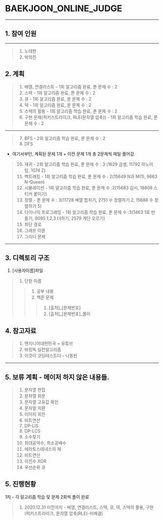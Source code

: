 # BAEKJOON_ONLINE_JUDGE
-----------------------
## 1. 참여 인원
---
>1. 노태현
>2. 박의진

## 2. 계획
>1. 배열, 연결리스트 - 1회 알고리즘 완료, 푼 문제 수 : 2
>2. 스택 - 1회 알고리즘 완료, 푼 문제 수 : 2
>3. 큐 - 1회 알고리즘 완료, 푼 문제 수 : 2
>4. 덱 - 1회 알고리즘 완료, 푼 문제 수 : 2
>5. 스택의 활용 - 1회 알고리즘 학습 완료, 푼 문제 수 : 2
>6. 구현 문제(럭키스트라이크, RLE(문자열 압축)) - 1회 알고리즘 학습 완료, 푼 문제 수 : 2
---
>7. BFS - 2회 알고리즘 학습 완료, 푼 문제 수 : 2
>9. DFS
* 여기서부턴, 계획된 문제 1개 + 이전 문제 1개 총 2문제씩 매일 풀어감.
>10. 재귀 - 2회 알고리즘 학습 완료, 푼 문제 수 : 3 (1629 곱셈, 11792 하노이 탑, 1074 Z)
>11. 백트래킹 - 1회 알고리즘 학습 완료, 푼 문제 수 : 2(15649 N과 M(1), 9663 N-Queen)
>12. 시뮬레이션 - 1회 알고리즘 학습 완료, 푼 문제 수 :2(15683 감시, 18808 스티커 붙이기)
>13. 정렬 - 푼 문제 수 : 3(11728 배열 합치기, 2751 수 정렬하기 2, 15688 수 정렬하기 5)
>14. 다이나믹 프로그래밍 - 1회 알고리즘 학습 완료, 푼 문제 수 :3(1463 1로 만들기, 9095 1,2,3 더하기, 2579 계단 오르기)
>15. 최단 경로
>16. 그래프 이론
>17. 그리디 문제
---
## 3. 디렉토리 구조
1. [사용자이름]파일
>1. 단원 이름
>>1. 공부 내용
>>2. 백준 문제
>>>1. [출처]_[문제번호]
>>>2. [출처]_[문제번호]_풀이

## 4. 참고자료
>1. 엔지니어대한민국 = 유튜브
>2. 바킹독 실전알고리즘
>3. 이것이 코딩테스트다 - 나동빈
---
## 5. 보류 계획 - 메이저 하지 않은 내용들.
>1. 문자열 편집
>2. 문자열 회문
>3. 문자열 고유값 확인
>4. 문자열 치환
>5. 이미지 회전
>6. 비트연산
>8. DP-LIS
>9. DP-LCS
>9. 소수찾기
>10. 최대공약수, 최소공배수
>11. 에라토스테네스의 체
>12. 비트연산
>13. 이진수 XOR
>14. 우선순위 큐

## 5. 진행현황 
1차 - 각 알고리즘 학습 및 문제 2회씩 풀이 완료
>1. 2020.12.31 이전까지 - 배열, 연결리스트, 스텍, 큐, 덱, 스텍의 활용, 구현(럭키스트라이크, 문자열 압축(RLE)-미해결)